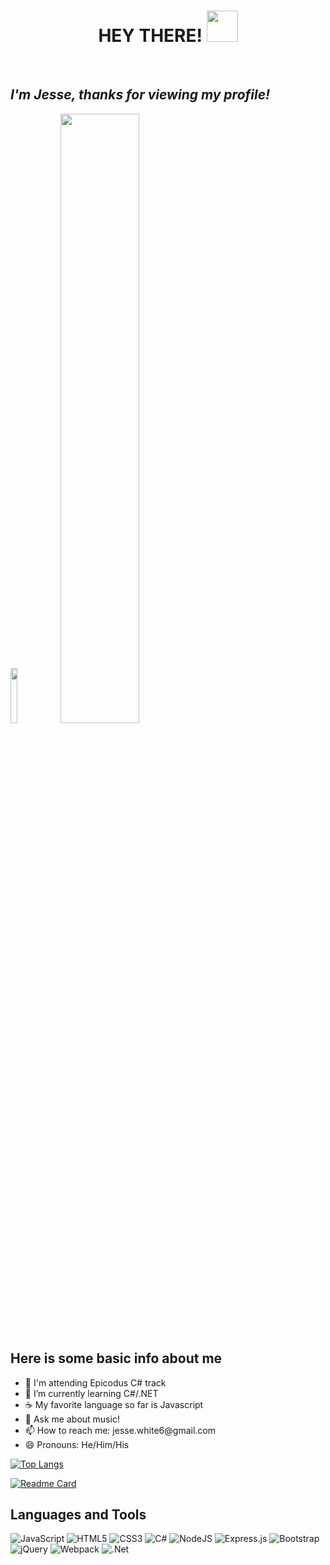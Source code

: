 <div align="center">
<h1>HEY THERE! <img src="https://raw.githubusercontent.com/MartinHeinz/MartinHeinz/master/wave.gif" width="50px"></h1>
<br>
</div>
<h2><em>I'm Jesse, thanks for viewing my profile!</em></h2>
<img width="15%" src="https://komarev.com/ghpvc/?username=JesseDWhite&color=blueviolet">
<img width="50%" src="https://github-readme-stats.vercel.app/api?username=JesseDWhite&show_icons=true&theme=algolia&hide_border=true">

<h2>Here is some basic info about me</h2>
<ul>
<li>🏫 I'm attending Epicodus C# track</li>
<li>🌱 I’m currently learning C#/.NET</li>
<li>☕ My favorite language so far is Javascript</li>
<li>💬 Ask me about music!</li>
<li>📫 How to reach me: jesse.white6@gmail.com</li>
<li>😄 Pronouns: He/Him/His</li>
 </ul>

 [![Top Langs](https://github-readme-stats.vercel.app/api/top-langs/?username=JesseDWhite&theme=algolia&hide_border=true&layout=compact)](https://github.com/JesseDWhite/github-readme-stats)
 
 [![Readme Card](https://github-readme-stats.vercel.app/api/pin/?username=JesseDWhite&repo=super-galactic-age-calculator&theme=algolia&hide_border=true)](https://github.com/JesseDWhite/super-galactic-age-calculator)
 
 <h2>Languages and Tools</h2>
 <div>
 <img alt="JavaScript" src="https://img.shields.io/badge/javascript-%23323330.svg?style=for-the-badge&logo=javascript&logoColor=%23F7DF1E"/> <img alt="HTML5" src="https://img.shields.io/badge/html5-%23E34F26.svg?style=for-the-badge&logo=html5&logoColor=white"/> <img alt="CSS3" src="https://img.shields.io/badge/css3-%231572B6.svg?style=for-the-badge&logo=css3&logoColor=white"/> <img alt="C#" src="https://img.shields.io/badge/c%23-%23239120.svg?style=for-the-badge&logo=c-sharp&logoColor=white"/> <img alt="NodeJS" src="https://img.shields.io/badge/node.js-%2343853D.svg?style=for-the-badge&logo=node-dot-js&logoColor=white"/> <img alt="Express.js" src="https://img.shields.io/badge/express.js-%23404d59.svg?style=for-the-badge&logo=express&logoColor=%2361DAFB"/> <img alt="Bootstrap" src="https://img.shields.io/badge/bootstrap-%23563D7C.svg?style=for-the-badge&logo=bootstrap&logoColor=white"/> <img alt="jQuery" src="https://img.shields.io/badge/jquery-%230769AD.svg?style=for-the-badge&logo=jquery&logoColor=white"/> <img alt="Webpack" src="https://img.shields.io/badge/webpack-%238DD6F9.svg?style=for-the-badge&logo=webpack&logoColor=black" /> <img alt=".Net" src="https://img.shields.io/badge/.NET-5C2D91?style=for-the-badge&logo=.net&logoColor=white"/> 
 </div>

